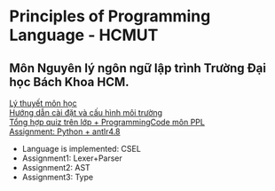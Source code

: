 # Principles of Programming Language - HCMUT
<h2>Môn Nguyên lý ngôn ngữ lập trình Trường Đại học Bách Khoa HCM. </h2>
<a href="https://github.com/phuocloc14/cse-ppl">Lý thuyết môn học</a>
<br/>
<a href="https://github.com/phuocloc14/cse-ppl/tree/master/Lab%2BExercise/inital">Hướng dẫn cài đặt và cấu hình môi trường</a>
<br/>
<a href="https://github.com/phuocloc14/cse-ppl/tree/master/Lab%2BExercise">Tổng hợp quiz trên lớp + ProgrammingCode môn PPL</a>
<br/>
<a href="https://github.com/phuocloc14/cse-ppl/tree/master/Assignment">Assignment: Python + antlr4.8</a>
<br/>
<ul>
  <li>Language is implemented: CSEL</li>
  <li>Assignment1: Lexer+Parser</li>
  <li>Assignment2: AST</li>
  <li>Assignment3: Type</li>
</ul>

